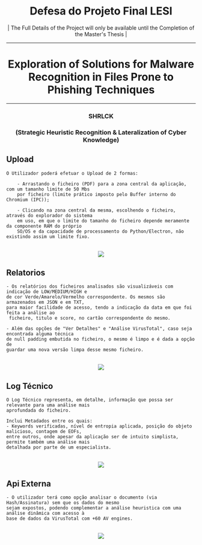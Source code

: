 # <h1 align="center"><b> Defesa do Projeto Final LESI </b></h1>
<p align="center">| The Full Details of the Project will only be available until the Completion of the Master's Thesis |</p>

---

<h1 align="center">Exploration of Solutions for Malware Recognition in Files Prone to Phishing Techniques</h1>

---

<h3 align="center">SHRLCK</h4>
<h3 align="center">(Strategic Heuristic Recognition & Lateralization of Cyber Knowledge) </h4>

##
## Upload

```
O Utilizador poderá efetuar o Upload de 2 formas:
       
    - Arrastando o ficheiro (PDF) para a zona central da aplicação, com um tamanho limite de 50 Mbs 
    por ficheiro (limite prático imposto pelo Buffer interno do Chromium (IPC));
       
    - Clicando na zona central da mesma, escolhendo o ficheiro, através do explorador do sistema
    em uso, em que o limite do tamanho do ficheiro depende meramente da componente RAM do próprio
    SO/OS e da capacidade de processamento do Python/Electron, não existindo assim um limite fixo.
```

<br>

<div align="center">
  <img src = "https://github.com/user-attachments/assets/90717a1b-afb7-40ee-b791-1c98854183fb">
</div>


##
## Relatorios

```
- Os relatórios dos ficheiros analisados são visualizáveis com indicação de LOW/MEDIUM/HIGH e 
de cor Verde/Amarelo/Vermelho correspondente. Os mesmos são armazenados em JSON e em TXT, 
para maior facilidade de acesso, tendo a indicação da data em que foi feita a análise ao 
 ficheiro, titulo e score, no cartão correspondente do mesmo.
        
- Além das opções de "Ver Detalhes" e "Análise VirusTotal", caso seja encontrada alguma técnica 
de null padding embutida no ficheiro, o mesmo é limpo e é dada a opção de 
guardar uma nova versão limpa desse mesmo ficheiro.
```

<br>

<div align="center">
  <img src = "https://github.com/user-attachments/assets/c10e14e2-5a14-4c46-a792-17f7af68b666">
</div>


##
## Log Técnico

```
O Log Técnico representa, em detalhe, informação que possa ser relevante para uma análise mais 
aprofundada do ficheiro.

Inclui Metadados entre os quais:
- Keywords verificadas, nível de entropia aplicada, posição do objeto malicioso, contagem de EOFs,
entre outros, onde apesar da aplicação ser de intuito simplista, permite também uma análise mais
detalhada por parte de um especialista.
```

<br>

<div align="center">
  <img src = "https://github.com/user-attachments/assets/615d3339-125b-400c-8e2d-81c3940a48ed">
</div>


##
## Api Externa

```
- O utilizador terá como opção analisar o documento (via Hash/Assinatura) sem que os dados do mesmo 
sejam expostos, podendo complementar a análise heuristica com uma análise dinâmica com acesso à 
base de dados da VirusTotal com +60 AV engines. 
```

<br>

<div align="center">
  <img src = "https://github.com/user-attachments/assets/fce51118-9644-4a32-abcb-dab06ff4d959">
</div>


